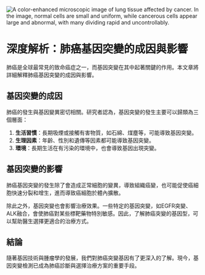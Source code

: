 ![A color-enhanced microscopic image of lung tissue affected by cancer. In the image, normal cells are small and uniform, while cancerous cells appear large and abnormal, with many dividing rapid and uncontrollably.](https://i.imgur.com/7q3jObx.jpeg)
# 深度解析：肺癌基因突變的成因與影響

肺癌是全球最常見的致命癌症之一，而基因突變在其中起著關鍵的作用。本文章將詳細解釋肺癌基因突變的成因與影響。

## 基因突變的成因

肺癌的發生與基因變異密切相關。研究者認為，基因突變的發生主要可以歸類為三個層面：

1. **生活習慣**：長期吸煙或接觸有害物質，如石綿、煤塵等，可能導致基因突變。
2. **生理因素**：年齡、性別和遺傳等因素都可能導致基因突變。
3. **環境**：長期生活在有污染的環境中，也會導致基因出現突變。

## 基因突變的影響

肺癌基因突變的發生除了會造成正常細胞的變異，導致組織癌變，也可能促使癌細胞快速分裂和增生，進而導致癌細胞於體內擴散。

除此之外，基因突變也會影響治療效果。一些特定的基因突變，如EGFR突變、ALK融合，會使肺癌對某些標靶藥物特別敏感。因此，了解肺癌突變的基因型，可以幫助醫生選擇更適合的治療方式。

## 結論

隨著基因技術與腫瘤學的發展，我們對肺癌突變基因有了更深入的了解。現今，基因突變檢測已成為肺癌診斷與選擇治療方案的重要手段。

>

